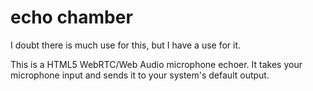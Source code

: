 # echo chamber

I doubt there is much use for this, but I have a use for it.

This is a HTML5 WebRTC/Web Audio microphone echoer.
It takes your microphone input and sends it to your system's default output.


